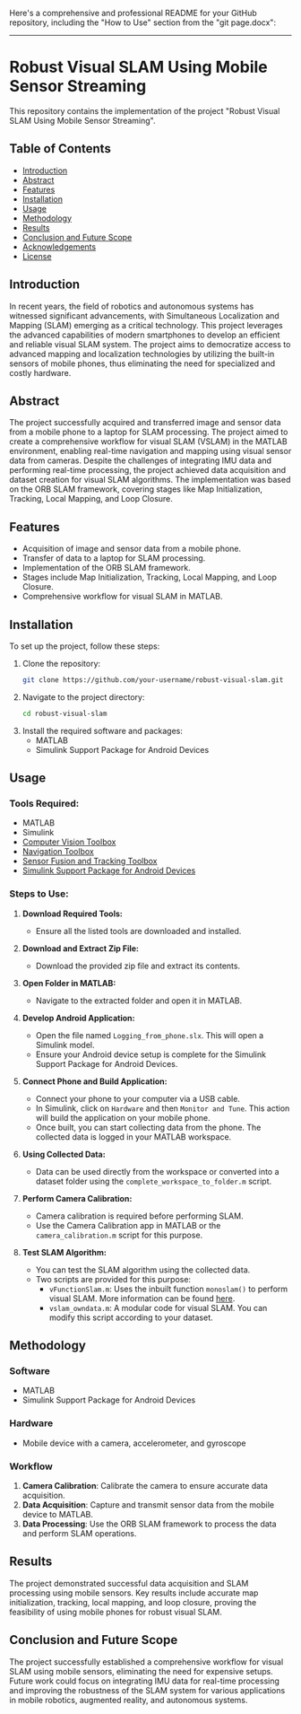 Here's a comprehensive and professional README for your GitHub repository, including the "How to Use" section from the "git page.docx":

---

# Robust Visual SLAM Using Mobile Sensor Streaming

This repository contains the implementation of the project "Robust Visual SLAM Using Mobile Sensor Streaming".

## Table of Contents
- [Introduction](#introduction)
- [Abstract](#abstract)
- [Features](#features)
- [Installation](#installation)
- [Usage](#usage)
- [Methodology](#methodology)
- [Results](#results)
- [Conclusion and Future Scope](#conclusion-and-future-scope)
- [Acknowledgements](#acknowledgements)
- [License](#license)

## Introduction
In recent years, the field of robotics and autonomous systems has witnessed significant advancements, with Simultaneous Localization and Mapping (SLAM) emerging as a critical technology. This project leverages the advanced capabilities of modern smartphones to develop an efficient and reliable visual SLAM system. The project aims to democratize access to advanced mapping and localization technologies by utilizing the built-in sensors of mobile phones, thus eliminating the need for specialized and costly hardware.

## Abstract
The project successfully acquired and transferred image and sensor data from a mobile phone to a laptop for SLAM processing. The project aimed to create a comprehensive workflow for visual SLAM (VSLAM) in the MATLAB environment, enabling real-time navigation and mapping using visual sensor data from cameras. Despite the challenges of integrating IMU data and performing real-time processing, the project achieved data acquisition and dataset creation for visual SLAM algorithms. The implementation was based on the ORB SLAM framework, covering stages like Map Initialization, Tracking, Local Mapping, and Loop Closure.

## Features
- Acquisition of image and sensor data from a mobile phone.
- Transfer of data to a laptop for SLAM processing.
- Implementation of the ORB SLAM framework.
- Stages include Map Initialization, Tracking, Local Mapping, and Loop Closure.
- Comprehensive workflow for visual SLAM in MATLAB.

## Installation
To set up the project, follow these steps:

1. Clone the repository:
   ```bash
   git clone https://github.com/your-username/robust-visual-slam.git
   ```
2. Navigate to the project directory:
   ```bash
   cd robust-visual-slam
   ```
3. Install the required software and packages:
   - MATLAB
   - Simulink Support Package for Android Devices

## Usage
### Tools Required:
- MATLAB
- Simulink
- [Computer Vision Toolbox](https://www.mathworks.com/products/computer-vision.html)
- [Navigation Toolbox](https://in.mathworks.com/products/navigation.html)
- [Sensor Fusion and Tracking Toolbox](https://in.mathworks.com/products/sensor-fusion-and-tracking.html)
- [Simulink Support Package for Android Devices](https://in.mathworks.com/hardware-support/android-programming-simulink.html)

### Steps to Use:
1. **Download Required Tools:**
   - Ensure all the listed tools are downloaded and installed.

2. **Download and Extract Zip File:**
   - Download the provided zip file and extract its contents.

3. **Open Folder in MATLAB:**
   - Navigate to the extracted folder and open it in MATLAB.

4. **Develop Android Application:**
   - Open the file named `Logging_from_phone.slx`. This will open a Simulink model.
   - Ensure your Android device setup is complete for the Simulink Support Package for Android Devices.

5. **Connect Phone and Build Application:**
   - Connect your phone to your computer via a USB cable.
   - In Simulink, click on `Hardware` and then `Monitor and Tune`. This action will build the application on your mobile phone.
   - Once built, you can start collecting data from the phone. The collected data is logged in your MATLAB workspace.

6. **Using Collected Data:**
   - Data can be used directly from the workspace or converted into a dataset folder using the `complete_workspace_to_folder.m` script.

7. **Perform Camera Calibration:**
   - Camera calibration is required before performing SLAM.
   - Use the Camera Calibration app in MATLAB or the `camera_calibration.m` script for this purpose.

8. **Test SLAM Algorithm:**
   - You can test the SLAM algorithm using the collected data.
   - Two scripts are provided for this purpose:
     - `vFunctionSlam.m`: Uses the inbuilt function `monoslam()` to perform visual SLAM. More information can be found [here](https://in.mathworks.com/help/vision/ref/monovslam.html).
     - `vslam_owndata.m`: A modular code for visual SLAM. You can modify this script according to your dataset.

## Methodology
### Software
- MATLAB
- Simulink Support Package for Android Devices

### Hardware
- Mobile device with a camera, accelerometer, and gyroscope

### Workflow
1. **Camera Calibration**: Calibrate the camera to ensure accurate data acquisition.
2. **Data Acquisition**: Capture and transmit sensor data from the mobile device to MATLAB.
3. **Data Processing**: Use the ORB SLAM framework to process the data and perform SLAM operations.

## Results
The project demonstrated successful data acquisition and SLAM processing using mobile sensors. Key results include accurate map initialization, tracking, local mapping, and loop closure, proving the feasibility of using mobile phones for robust visual SLAM.

## Conclusion and Future Scope
The project successfully established a comprehensive workflow for visual SLAM using mobile sensors, eliminating the need for expensive setups. Future work could focus on integrating IMU data for real-time processing and improving the robustness of the SLAM system for various applications in mobile robotics, augmented reality, and autonomous systems.
